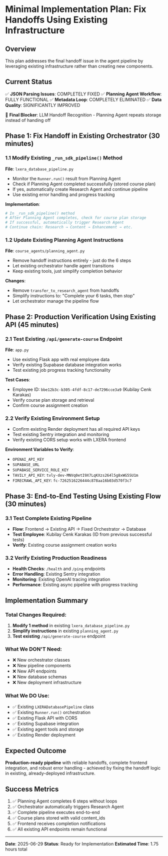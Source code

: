 # Minimal Implementation Plan: Fix Handoffs Using Existing Infrastructure

## Overview
This plan addresses the final handoff issue in the agent pipeline by leveraging existing infrastructure rather than creating new components.

## Current Status
✅ **JSON Parsing Issues**: COMPLETELY FIXED
✅ **Planning Agent Workflow**: FULLY FUNCTIONAL
✅ **Metadata Loop**: COMPLETELY ELIMINATED
✅ **Data Quality**: SIGNIFICANTLY IMPROVED

🚫 **Final Blocker**: LLM Handoff Recognition - Planning Agent repeats storage instead of handing off

## Phase 1: Fix Handoff in Existing Orchestrator (30 minutes)

### 1.1 Modify Existing `_run_sdk_pipeline()` Method
**File**: `lxera_database_pipeline.py`
- Monitor the `Runner.run()` result from Planning Agent
- Check if Planning Agent completed successfully (stored course plan)
- If yes, automatically create Research Agent and continue pipeline
- Use existing error handling and progress tracking

**Implementation**:
```python
# In _run_sdk_pipeline() method
# After Planning Agent completes, check for course plan storage
# If successful, automatically trigger Research Agent
# Continue chain: Research → Content → Enhancement → etc.
```

### 1.2 Update Existing Planning Agent Instructions
**File**: `course_agents/planning_agent.py`
- Remove handoff instructions entirely - just do the 6 steps
- Let existing orchestrator handle agent transitions
- Keep existing tools, just simplify completion behavior

**Changes**:
- Remove `transfer_to_research_agent` from handoffs
- Simplify instructions to: "Complete your 6 tasks, then stop"
- Let orchestrator manage the pipeline flow

## Phase 2: Production Verification Using Existing API (45 minutes)

### 2.1 Test Existing `/api/generate-course` Endpoint
**File**: `app.py`
- Use existing Flask app with real employee data
- Verify existing Supabase database integration works
- Test existing job progress tracking functionality

**Test Cases**:
- Employee ID: `bbe12b3c-b305-4fdf-8c17-de7296cce3a9` (Kubilay Cenk Karakas)
- Verify course plan storage and retrieval
- Confirm course assignment creation

### 2.2 Verify Existing Environment Setup
- Confirm existing Render deployment has all required API keys
- Test existing Sentry integration and monitoring
- Verify existing CORS setup works with LXERA frontend

**Environment Variables to Verify**:
- `OPENAI_API_KEY`
- `SUPABASE_URL`
- `SUPABASE_SERVICE_ROLE_KEY`
- `TAVILY_API_KEY`: `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`
- `FIRECRAWL_API_KEY`: `fc-7262516226444c878aa16b03d570f3c7`

## Phase 3: End-to-End Testing Using Existing Flow (30 minutes)

### 3.1 Test Complete Existing Pipeline
- **Flow**: Frontend → Existing API → Fixed Orchestrator → Database
- **Test Employee**: Kubilay Cenk Karakas (ID from previous successful tests)
- **Verify**: Existing course assignment creation works

### 3.2 Verify Existing Production Readiness
- **Health Checks**: `/health` and `/ping` endpoints
- **Error Handling**: Existing Sentry integration
- **Monitoring**: Existing OpenAI tracing integration
- **Performance**: Existing async pipeline with progress tracking

## Implementation Summary

### Total Changes Required:
1. **Modify 1 method** in existing `lxera_database_pipeline.py` 
2. **Simplify instructions** in existing `planning_agent.py`
3. **Test existing** `/api/generate-course` endpoint

### What We DON'T Need:
- ❌ New orchestrator classes
- ❌ New pipeline components  
- ❌ New API endpoints
- ❌ New database schemas
- ❌ New deployment infrastructure

### What We DO Use:
- ✅ Existing `LXERADatabasePipeline` class
- ✅ Existing `Runner.run()` orchestration
- ✅ Existing Flask API with CORS
- ✅ Existing Supabase integration
- ✅ Existing agent tools and storage
- ✅ Existing Render deployment

## Expected Outcome
**Production-ready pipeline** with reliable handoffs, complete frontend integration, and robust error handling - achieved by fixing the handoff logic in existing, already-deployed infrastructure.

## Success Metrics
1. ✅ Planning Agent completes 6 steps without loops
2. ✅ Orchestrator automatically triggers Research Agent
3. ✅ Complete pipeline executes end-to-end
4. ✅ Course plans stored with valid content_ids
5. ✅ Frontend receives completion notifications
6. ✅ All existing API endpoints remain functional

---

**Date**: 2025-06-29
**Status**: Ready for Implementation
**Estimated Time**: 1.75 hours total